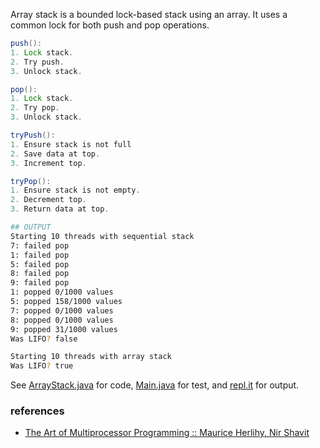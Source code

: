 Array stack is a bounded lock-based stack using an
array. It uses a common lock for both push and pop
operations.

```java
push():
1. Lock stack.
2. Try push.
3. Unlock stack.
```

```java
pop():
1. Lock stack.
2. Try pop.
3. Unlock stack.
```

```java
tryPush():
1. Ensure stack is not full
2. Save data at top.
3. Increment top.
```

```java
tryPop():
1. Ensure stack is not empty.
2. Decrement top.
3. Return data at top.
```

```bash
## OUTPUT
Starting 10 threads with sequential stack
7: failed pop
1: failed pop
5: failed pop
8: failed pop
9: failed pop
1: popped 0/1000 values
5: popped 158/1000 values
7: popped 0/1000 values
8: popped 0/1000 values
9: popped 31/1000 values
Was LIFO? false

Starting 10 threads with array stack
Was LIFO? true
```

See [ArrayStack.java] for code, [Main.java] for test, and [repl.it] for output.

[ArrayStack.java]: https://repl.it/@wolfram77/array-stack#ArrayStack.java
[Main.java]: https://repl.it/@wolfram77/array-stack#Main.java
[repl.it]: https://array-stack.wolfram77.repl.run


### references

- [The Art of Multiprocessor Programming :: Maurice Herlihy, Nir Shavit](https://dl.acm.org/doi/book/10.5555/2385452)
